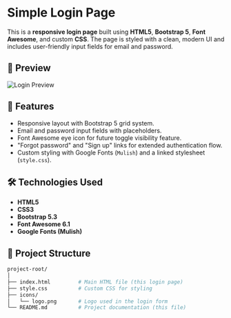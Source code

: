 # Simple Login Page

This is a **responsive login page** built using **HTML5**, **Bootstrap 5**, **Font Awesome**, and custom **CSS**. The page is styled with a clean, modern UI and includes user-friendly input fields for email and password.

## 📸 Preview

![Login Preview]([text](https://mininalloginmodel.netlify.app/))

## 🚀 Features

- Responsive layout with Bootstrap 5 grid system.
- Email and password input fields with placeholders.
- Font Awesome eye icon for future toggle visibility feature.
- "Forgot password" and "Sign up" links for extended authentication flow.
- Custom styling with Google Fonts (`Mulish`) and a linked stylesheet (`style.css`).

## 🛠️ Technologies Used

- **HTML5**
- **CSS3**
- **Bootstrap 5.3**
- **Font Awesome 6.1**
- **Google Fonts (Mulish)**

## 📂 Project Structure

```bash
project-root/
│
├── index.html         # Main HTML file (this login page)
├── style.css          # Custom CSS for styling
├── icons/
│   └── logo.png       # Logo used in the login form
└── README.md          # Project documentation (this file)